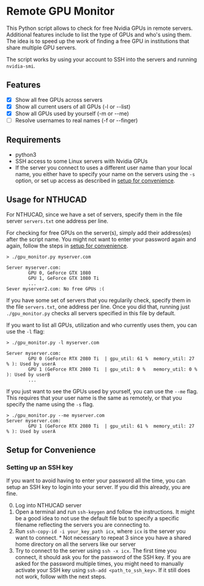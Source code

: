 # Remote GPU Monitor

This Python script allows to check for free Nvidia GPUs in remote servers.
Additional features include to list the type of GPUs and who's using them.
The idea is to speed up the work of finding a free GPU in institutions that share multiple GPU servers.

The script works by using your account to SSH into the servers and running `nvidia-smi`. 

## Features

- [X] Show all free GPUs across servers
- [X] Show all current users of all GPUs (-l or --list)
- [X] Show all GPUs used by yourself (-m or --me)
- [ ] Resolve usernames to real names (-f or --finger)

## Requirements

- python3
- SSH access to some Linux servers with Nvidia GPUs
- If the server you connect to uses a different user name than your local name, you either have to specify your name on the servers using the `-s` option, or set up access as described in [setup for convenience](#setup-for-convenience).

## Usage for NTHUCAD
For NTHUCAD, since we have a set of servers, specify them in the file server `servers.txt` one address per line.


For checking for free GPUs on the server(s), simply add their address(es) after the script name.
You might not want to enter your password again and again, follow the steps in [setup for convenience](#setup-for-convenience).

```
> ./gpu_monitor.py myserver.com

Server myserver.com:
        GPU 0, GeForce GTX 1080
        GPU 1, GeForce GTX 1080 Ti
        ...
Sever myserver2.com: No free GPUs :(
```

If you have some set of servers that you regularily check, specify them in the file `servers.txt`, one address per line.
Once you did that, running just `./gpu_monitor.py` checks all servers specified in this file by default.

If you want to list all GPUs, utilization and who currently uses them, you can use the `-l` flag:
```
> ./gpu_monitor.py -l myserver.com

Server myserver.com:
        GPU 0 (GeForce RTX 2080 Ti  | gpu_util: 61 %  memory_util: 27 % ): Used by userA
        GPU 1 (GeForce RTX 2080 Ti  | gpu_util: 0 %   memory_util: 0 %  ): Used by userB
        ...
```

If you just want to see the GPUs used by yourself, you can use the `--me` flag.
This requires that your user name is the same as remotely, or that you specify the name using the `-s` flag.
```
> ./gpu_monitor.py --me myserver.com
Server myserver.com:
        GPU 1 (GeForce RTX 2080 Ti  | gpu_util: 61 %  memory_util: 27 % ): Used by userA
```

## Setup for Convenience

### Setting up an SSH key
If you want to avoid having to enter your password all the time, you can setup an SSH key to login into your server.
If you did this already, you are fine.

0. Log into NTHUCAD server
1. Open a terminal and run `ssh-keygen` and follow the instructions.
It might be a good idea to not use the default file but to specify a specific filename reflecting the servers you are connecting to.
3. Run `ssh-copy-id -i your_key_path icx`, where `icx` is the server you want to connect. 
        * Not necessary to repeat 3 since you have a shared home directory on all the servers like our server
5. Try to connect to the server using `ssh -x icx`.
The first time you connect, it should ask you for the password of the SSH key.
If you are asked for the password multiple times, you might need to manually activate your SSH key using `ssh-add <path_to_ssh_key>`.
If it still does not work, follow with the next steps.
